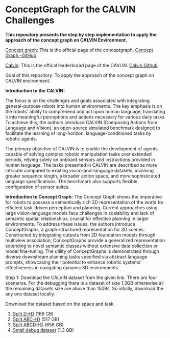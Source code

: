 # ConceptGraph for the CALVIN Challenges

 **This repository presents the step by step implementation to apply the approach of the concept graph on CALVIN Environment.**

[Concept graph](https://concept-graphs.github.io/): This is the official page of the conceptgraph.  [Concept Graph -GitHub](https://github.com/concept-graphs/concept-graphs)


[Calvin](http://calvin.cs.uni-freiburg.de/): This is the offical leaderborad page of the CAVLIN.   [Calvin Github](https://github.com/mees/calvin)


Goal of this repository: To apply the approach of the concept graph on CALVIN environment.

**Introduction to the CALVIN:**

The focus is on the challenges and goals associated with integrating general-purpose robots into human environments. The key emphasis is on the robots' ability to comprehend and act upon human language, translating it into meaningful perceptions and actions necessary for various daily tasks. To achieve this, the authors introduce CALVIN (Composing Actions from Language and Vision), an open-source simulated benchmark designed to facilitate the learning of long-horizon, language-conditioned tasks by robotic agents.

The primary objective of CALVIN is to enable the development of agents capable of solving complex robotic manipulation tasks over extended periods, relying solely on onboard sensors and instructions provided in human language. The tasks presented in CALVIN are described as more intricate compared to existing vision-and-language datasets, involving greater sequence length, a broader action space, and more sophisticated language specifications. The benchmark also supports flexible configuration of sensor suites.

**Introduction to Concept Graph:**
The Concept Graph shows the imperative for robots to possess a semantically rich 3D representation of the world for efficient task-driven perception and planning. Current approaches using large vision-language models face challenges in scalability and lack of semantic spatial relationships, crucial for effective planning in larger environments. To address these issues, the authors introduce ConceptGraphs, a graph-structured representation for 3D scenes. Constructed by integrating outputs from 2D foundation models through multiview association, ConceptGraphs provide a generalized representation extending to novel semantic classes without extensive data collection or model fine-tuning. The utility of ConceptGraphs is demonstrated through diverse downstream planning tasks specified via abstract language prompts, showcasing their potential to enhance robotic systems' effectiveness in navigating dynamic 3D environments.



Step 1: Download the CALVIN dataset from the given link. There are four scenarios. For the debugging there is a dataset of size 1.3GB otherewise all the remaining datasets size are above than 150Bs. So intially, download the any one dataset locally.

Download the dataset based on the space and task.
1.  [Split D->D](http://calvin.cs.uni-freiburg.de/dataset/task_D_D.zip) (166 GB)
2.  [Split ABC->D](http://calvin.cs.uni-freiburg.de/dataset/task_ABC_D.zip) (517 GB)
3.  [Split ABCD->D](http://calvin.cs.uni-freiburg.de/dataset/task_ABCD_D.zip) (656 GB)
4. [Small debug dataset](http://calvin.cs.uni-freiburg.de/dataset/calvin_debug_dataset.zip) (1.3 GB)
   


```

```
